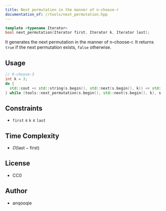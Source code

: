```yaml
---
title: Next permutation in the manner of n-choose-r
documentation_of: //tools/next_permutation.hpp
---
```


```cpp
template <typename Iterator>
bool next_permutation(Iterator first, Iterator k, Iterator last);
```

It generates the next permutation in the manner of n-choose-r.
It returns `true` if the next permutation exists, `false` otherwise.

## Usage
```cpp
// 9-choose-3
int k = 3;
do {
  std::cout << std::string(s.begin(), std::next(s.begin(), k)) << std::endl;
} while (tools::next_permutation(s.begin(), std::next(s.begin(), k), s.end()));
```

## Constraints
- `first` $\leq$ `k` $\leq$ `last`

## Time Complexity
- $O(\text{last} - \text{first})$

## License
- CC0

## Author
- anqooqie
